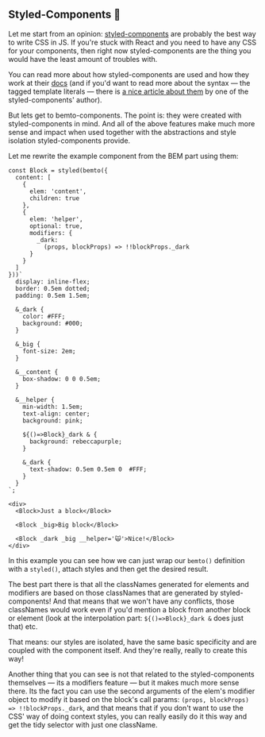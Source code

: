 ## Styled-Components 💅

Let me start from an opinion: [styled-components](https://www.styled-components.com/) are probably the best way to write CSS in JS. If you're stuck with React and you need to have any CSS for your components, then right now styled-components are the thing you would have the least amount of troubles with.

You can read more about how styled-components are used and how they work at their [docs](https://www.styled-components.com/docs/basics) (and if you'd want to read more about the syntax — the tagged template literals — there is [a nice article about them](https://mxstbr.blog/2016/11/styled-components-magic-explained/) by one of the styled-components' author).

But lets get to bemto-components. The point is: they were created with styled-components in mind. And all of the above features make much more sense and impact when used together with the abstractions and style isolation styled-components provide.

Let me rewrite the example component from the BEM part using them:

    const Block = styled(bemto({
      content: [
        {
          elem: 'content',
          children: true
        },
        {
          elem: 'helper',
          optional: true,
          modifiers: {
            _dark:
              (props, blockProps) => !!blockProps._dark
          }
        }
      ]
    }))`
      display: inline-flex;
      border: 0.5em dotted;
      padding: 0.5em 1.5em;

      &_dark {
        color: #FFF;
        background: #000;
      }

      &_big {
        font-size: 2em;
      }

      &__content {
        box-shadow: 0 0 0.5em;
      }

      &__helper {
        min-width: 1.5em;
        text-align: center;
        background: pink;

        ${()=>Block}_dark & {
          background: rebeccapurple;
        }

        &_dark {
          text-shadow: 0.5em 0.5em 0  #FFF;
        }
      }
    `;

    <div>
      <Block>Just a block</Block>

      <Block _big>Big block</Block>

      <Block _dark _big __helper='🙀'>Nice!</Block>
    </div>

In this example you can see how we can just wrap our `bemto()` definition with a `styled()`, attach styles and then get the desired result.

The best part there is that all the classNames generated for elements and modifiers are based on those classNames that are generated by styled-components! And that means that we won't have any conflicts, those classNames would work even if you'd mention a block from another block or element (look at the interpolation part: `${()=>Block}_dark &` does just that) etc.

That means: our styles are isolated, have the same basic specificity and are coupled with the component itself. And they're really, really to create this way!

Another thing that you can see is not that related to the styled-components themselves — its a modifiers feature — but it makes much more sense there. Its the fact you can use the second arguments of the elem's modifier object to modify it based on the block's call params: `(props, blockProps) => !!blockProps._dark`, and that means that if you don't want to use the CSS' way of doing context styles, you can really easily do it this way and get the tidy selector with just one className.